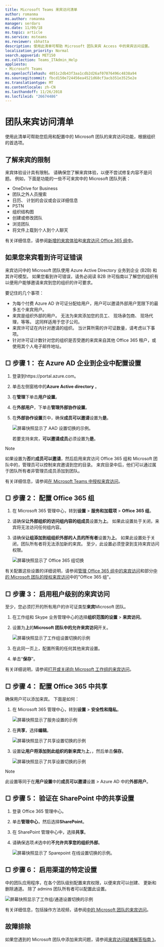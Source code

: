 ```yaml
---
title: Microsoft Teams 来宾访问清单
author: romanma
ms.author: romanma
manager: serdars
ms.date: 11/09/18
ms.topic: article
ms.service: msteams
ms.reviewer: sbhatta
description: 使用此清单可帮助 Microsoft 团队来宾 Access 中的来宾访问设置。
localization_priority: Normal
search.appverid: MET150
ms.collection: Teams_ITAdmin_Help
appliesto:
- Microsoft Teams
ms.openlocfilehash: 4051c2db43f3aa1cdb2d26af07076496c4838a94
ms.sourcegitcommit: fbcd150e724456ea4521d68cf3acb351e3525e2e
ms.translationtype: MT
ms.contentlocale: zh-CN
ms.lasthandoff: 11/26/2018
ms.locfileid: "26674486"
---
```

<a name="teams-guest-access-checklist"></a>团队来宾访问清单
==========================================

使用此清单可帮助您启用和配置中的 Microsoft 团队的来宾访问功能，根据组织的首选项。

## <a name="understand-the-limitations-for-guests"></a>了解来宾的限制

来宾体验设计具有限制。 请确保您了解来宾体验，以便不尝试修复内容不是问题。 例如，下面是功能的一些不可来宾中的 Microsoft 团队列表：

- OneDrive for Business
- 团队之外人员搜索
- 日历、 计划的会议或会议详细信息
- PSTN
- 组织结构图
- 创建或修改团队
- 浏览团队
- 将文件上载到个人到个人聊天

有关详细信息，请参阅[新增的来宾体验](guest-experience.md)和[来宾访问 Office 365 组中](https://support.office.com/article/guest-access-in-office-365-groups-bfc7a840-868f-4fd6-a390-f347bf51aff6)。

## <a name="if-your-guests-are-seeing-license-errors"></a>如果您来宾看到许可证错误

来宾访问中的 Microsoft 团队使用 Azure Active Directory 业务到企业 (B2B) 和其许可模型。 如果您看到许可错误，请务必阅读 B2B 许可指南以了解您的组织有以便用户能够邀请来宾到您的组织的许可要求。

要记住的几个事项：

- 为每个付费 Azure AD 许可证分配给用户，用户可以邀请外部用户宽限下的最多五个来宾用户。
- 来宾是组织外部的用户。 无法为来宾添加您的员工、 现场承包商、 现场代理，等等。 这同样适用于您子公司。
- 来宾许可证在内针对邀请的组织。 当计算所需的许可证数量，请考虑以下事项。
- 针对许可证计数针对您的组织是否受邀的来宾来自其他 Office 365 租户，或使用其个人电子邮件地址。

## <a name="--step-1-configure-settings-in-azure-ad-business-to-business"></a>□ 步骤 1： 在 Azure AD 企业到企业中配置设置

1. 登录到https://portal.azure.com。
2. 单击左侧窗格中的**Azure Active directory** 。
3. 在**管理**下单击**用户设置**。
4. 在**外部用户**，下单击**管理外部协作设置**。
5. 在**外部协作设置**页中，确保**成员可以邀请**设置为**是**。

      ![屏幕快照显示了 AAD 设置切换的示例。 ](media/guest-access-checklist-AADSettings1.png)

    若要支持来宾，**可以邀请成员**必须设置为**是**。 
   
> [!NOTE] 
> 如果设置为**否**的**成员可以邀请**，然后启用来宾访问 Office 365 组和 Microsoft 团队中的，管理员可以控制来宾邀请到您的目录。 来宾目录中后，他们可以通过属于团队所有者非管理员成员添加到团队。

有关详细信息，请参阅[在 Microsoft Teams 中授权来宾访问](Teams-dependencies.md)。


## <a name="-step-2-configure-office-365-groups"></a>□ 步骤 2： 配置 Office 365 组

1. 在 Microsoft 365 管理中心，转到**设置** > **服务和加载项** > **Office 365 组**。
2. 请确保**让外部组织的访问组内容的组成员**设置为**上**。 如果此设置处于关闭，来宾将无法访问任何组内容。
3. 请确保**让组添加到组组织外部的人员的所有者**设置为**上**。 如果此设置处于关闭，团队所有者将无法添加新的来宾。 至少，此设置必须登录到支持来宾访问权限。

     ![屏幕快照显示了 Office 365 组切换](media/guest-access-checklist-office365.png)

有关配置这些设置的详细说明，请参阅[管理 Office 365 组中的来宾访问](https://support.office.com/en-us/article/manage-guest-access-in-office-365-groups-9de497a9-2f5c-43d6-ae18-767f2e6fe6e0?appver=MOE150)和部分[中的 Microsoft 团队的授权来宾访问](Teams-dependencies.md)中的"Office 365 组"。
 

## <a name="-step-3-enable-guest-access-at-the-tenant-level"></a>□ 步骤 3： 启用租户级别的来宾访问

至少，您必须打开的所有用户的许可证类型**来宾**Microsoft 团队。 

1. 在工作组和 Skype 业务管理中心的选择**组织范围的设置** > **来宾访问**。
2. 设置为**上**的**Microsoft 团队中的允许来宾访问**开关。

    ![屏幕快照显示了工作组设置切换的示例](media/set-up-guests-image1.png)

3. 在此同一页上，配置所需的任何其他来宾设置。
4. 单击“**保存**”。

有关详细说明，请参阅[打开或关闭向 Microsoft 工作组的来宾访问](set-up-guests.md)。


## <a name="--step-4-configure-sharing-in-office-365"></a>□ 步骤 4： 配置 Office 365 中共享 

确保用户可以添加来宾。 下面是如何：

1. 在 Microsoft 365 管理中心，转到**设置** > **安全性和隐私**。

     ![屏幕快照显示了服务设置的示例](media/guest-access-checklist-Office365Admin_Services_addins.png)

2. 在**共享**，选择**编辑**。

     ![屏幕快照显示了共享设置切换的示例](media/guest-access-checklist-Office365Admin_Services_addins_Sharing1.png)
 
3. 设置**让用户将添加到此组织的新来宾**为**上**，，然后单击**保存**。

     ![屏幕快照显示了共享设置切换的示例](media/guest-access-checklist-Office365Admin_Services_addins_Sharing2.png)
 
> [!NOTE]
> 此设置等同于在**用户设置**中的**成员可以邀请**设置 > Azure AD 中的**外部用户**。  


## <a name="-step-5-verify-sharing-setting-in-sharepoint"></a>□ 步骤 5： 验证在 SharePoint 中的共享设置

1. 登录 Office 365 管理中心。
2. 单击**管理中心**，然后选择**SharePoint**。
3. 在 SharePoint 管理中心中，选择**共享**。
4. 请确保选项*未*选中的**不允许共享您的组织外部**。
 
     ![屏幕快照显示了 Sparepoint 在线设置切换的示例。](media/guest-access-checklist-SPOSettings1.png)


## <a name="-step-6-enable-specific-settings-for-channels"></a>□ 步骤 6： 启用渠道的特定设置 

中的团队应用程序，在各个团队级别配置来宾权限，以便来宾可以创建、 更新和删除通道。 除了 admins 团队所有者可以配置此设置。

![屏幕快照显示了工作组/通道设置切换的示例](media/guest-access-checklist-TeamsSettings2.png)

有关详细信息，包括操作方法视频，请参阅[中的 Microsoft 团队的来宾访问](guest-access.md)。


## <a name="troubleshooting"></a>故障排除

如果您遇到的 Microsoft 团队中添加来宾问题，请参阅[来宾访问疑难解答指南 》](https://techcommunity.microsoft.com/t5/Microsoft-Teams/Guest-Access-Troubleshooting-Guide/td-p/119797)。


